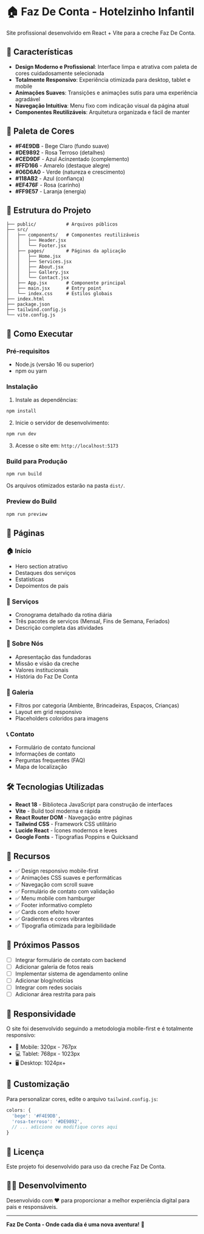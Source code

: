 # 🏠 Faz De Conta - Hotelzinho Infantil

Site profissional desenvolvido em React + Vite para a creche Faz De Conta.

## 🎨 Características

- **Design Moderno e Profissional**: Interface limpa e atrativa com paleta de cores cuidadosamente selecionada
- **Totalmente Responsivo**: Experiência otimizada para desktop, tablet e mobile
- **Animações Suaves**: Transições e animações sutis para uma experiência agradável
- **Navegação Intuitiva**: Menu fixo com indicação visual da página atual
- **Componentes Reutilizáveis**: Arquitetura organizada e fácil de manter

## 🎨 Paleta de Cores

- **#F4E9DB** - Bege Claro (fundo suave)
- **#DE9892** - Rosa Terroso (detalhes)
- **#CED9DF** - Azul Acinzentado (complemento)
- **#FFD166** - Amarelo (destaque alegre)
- **#06D6A0** - Verde (natureza e crescimento)
- **#118AB2** - Azul (confiança)
- **#EF476F** - Rosa (carinho)
- **#FF9E57** - Laranja (energia)

## 📁 Estrutura do Projeto

```
├── public/           # Arquivos públicos
├── src/
│   ├── components/   # Componentes reutilizáveis
│   │   ├── Header.jsx
│   │   └── Footer.jsx
│   ├── pages/        # Páginas da aplicação
│   │   ├── Home.jsx
│   │   ├── Services.jsx
│   │   ├── About.jsx
│   │   ├── Gallery.jsx
│   │   └── Contact.jsx
│   ├── App.jsx       # Componente principal
│   ├── main.jsx      # Entry point
│   └── index.css     # Estilos globais
├── index.html
├── package.json
├── tailwind.config.js
└── vite.config.js
```

## 🚀 Como Executar

### Pré-requisitos

- Node.js (versão 16 ou superior)
- npm ou yarn

### Instalação

1. Instale as dependências:
```bash
npm install
```

2. Inicie o servidor de desenvolvimento:
```bash
npm run dev
```

3. Acesse o site em: `http://localhost:5173`

### Build para Produção

```bash
npm run build
```

Os arquivos otimizados estarão na pasta `dist/`.

### Preview do Build

```bash
npm run preview
```

## 📄 Páginas

### 🏠 Início
- Hero section atrativo
- Destaques dos serviços
- Estatísticas
- Depoimentos de pais

### 🎨 Serviços
- Cronograma detalhado da rotina diária
- Três pacotes de serviços (Mensal, Fins de Semana, Feriados)
- Descrição completa das atividades

### 👥 Sobre Nós
- Apresentação das fundadoras
- Missão e visão da creche
- Valores institucionais
- História do Faz De Conta

### 📸 Galeria
- Filtros por categoria (Ambiente, Brincadeiras, Espaços, Crianças)
- Layout em grid responsivo
- Placeholders coloridos para imagens

### 📞 Contato
- Formulário de contato funcional
- Informações de contato
- Perguntas frequentes (FAQ)
- Mapa de localização

## 🛠️ Tecnologias Utilizadas

- **React 18** - Biblioteca JavaScript para construção de interfaces
- **Vite** - Build tool moderna e rápida
- **React Router DOM** - Navegação entre páginas
- **Tailwind CSS** - Framework CSS utilitário
- **Lucide React** - Ícones modernos e leves
- **Google Fonts** - Tipografias Poppins e Quicksand

## 🎯 Recursos

- ✅ Design responsivo mobile-first
- ✅ Animações CSS suaves e performáticas
- ✅ Navegação com scroll suave
- ✅ Formulário de contato com validação
- ✅ Menu mobile com hamburger
- ✅ Footer informativo completo
- ✅ Cards com efeito hover
- ✅ Gradientes e cores vibrantes
- ✅ Tipografia otimizada para legibilidade

## 📝 Próximos Passos

- [ ] Integrar formulário de contato com backend
- [ ] Adicionar galeria de fotos reais
- [ ] Implementar sistema de agendamento online
- [ ] Adicionar blog/notícias
- [ ] Integrar com redes sociais
- [ ] Adicionar área restrita para pais

## 📱 Responsividade

O site foi desenvolvido seguindo a metodologia mobile-first e é totalmente responsivo:

- 📱 Mobile: 320px - 767px
- 💻 Tablet: 768px - 1023px
- 🖥️ Desktop: 1024px+

## 🎨 Customização

Para personalizar cores, edite o arquivo `tailwind.config.js`:

```javascript
colors: {
  'bege': '#F4E9DB',
  'rosa-terroso': '#DE9892',
  // ... adicione ou modifique cores aqui
}
```

## 📄 Licença

Este projeto foi desenvolvido para uso da creche Faz De Conta.

## 👨‍💻 Desenvolvimento

Desenvolvido com ❤️ para proporcionar a melhor experiência digital para pais e responsáveis.

---

**Faz De Conta - Onde cada dia é uma nova aventura!** 🎈

